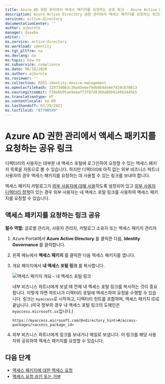 ```yaml
---
title: Azure AD 권한 관리에서 액세스 패키지를 요청하는 공유 링크 - Azure Active Directory
description: Azure Active Directory 권한 관리에서 액세스 패키지를 요청하는 링크를 공유하는 방법을 알아봅니다.
services: active-directory
documentationCenter: ''
author: ajburnle
manager: daveba
editor: ''
ms.service: active-directory
ms.workload: identity
ms.tgt_pltfrm: na
ms.devlang: na
ms.topic: how-to
ms.subservice: compliance
ms.date: 06/18/2020
ms.author: ajburnle
ms.reviewer: ''
ms.collection: M365-identity-device-management
ms.openlocfilehash: 32973d063c36a45eee79db0b4da4e7419cb70013
ms.sourcegitcommit: f28ebb95ae9aaaff3f87d8388a09b41e0b3445b5
ms.translationtype: HT
ms.contentlocale: ko-KR
ms.lasthandoff: 03/29/2021
ms.locfileid: "87798549"
---
```

# <a name="share-link-to-request-an-access-package-in-azure-ad-entitlement-management"></a>Azure AD 권한 관리에서 액세스 패키지를 요청하는 공유 링크

디렉터리의 사용자는 대부분 내 액세스 포털에 로그인하여 요청할 수 있는 액세스 패키지 목록을 자동으로 볼 수 있습니다. 하지만 디렉터리에 아직 없는 외부 비즈니스 파트너 사용자의 경우 액세스 패키지를 요청하는 데 사용할 수 있는 링크를 보내야 합니다. 

액세스 패키지 카탈로그가 [외부 사용자에 대해 사용](entitlement-management-catalog-create.md)하도록 설정되어 있고 [외부 사용자 디렉터리 정책](entitlement-management-access-package-request-policy.md)이 있는 경우 외부 사용자는 내 액세스 포털 링크를 사용하여 액세스 패키지를 요청할 수 있습니다.

## <a name="share-link-to-request-an-access-package"></a>액세스 패키지를 요청하는 링크 공유

**필수 역할:** 글로벌 관리자, 사용자 관리자, 카탈로그 소유자 또는 액세스 패키지 관리자

1. Azure Portal에서 **Azure Active Directory** 를 클릭한 다음, **Identity Governance** 를 클릭합니다.

1. 왼쪽 메뉴에서 **액세스 패키지** 를 클릭한 다음 액세스 패키지를 엽니다.

1. 개요 페이지에서 **내 액세스 포털 링크** 를 복사합니다.

    ![액세스 패키지 개요 - 내 액세스 포털 링크](./media/entitlement-management-shared/my-access-portal-link.png)

    내부 비즈니스 파트너에게 보낼 때 전체 내 액세스 포털 링크를 복사하는 것이 중요합니다. 이렇게 하면 파트너가 디렉터리 포털에 액세스하여 요청을 수행할 수 있습니다. 링크는 `myaccess`로 시작하고, 디렉터리 힌트를 포함하며, 액세스 패키지 ID로 끝납니다.  (미국 정부의 경우 내 액세스 포털 링크의 도메인은 `myaccess.microsoft.us`입니다.)

    `https://myaccess.microsoft.com/@<directory_hint>#/access-packages/<access_package_id>`

1. 외부 비즈니스 파트너에게 링크를 보내거나 메일로 보냅니다. 이 링크를 해당 사용자와 공유하여 액세스 패키지를 요청할 수 있습니다.

## <a name="next-steps"></a>다음 단계

- [액세스 패키지에 대한 액세스 요청](entitlement-management-request-access.md)
- [액세스 요청 승인 또는 거부](entitlement-management-request-approve.md)